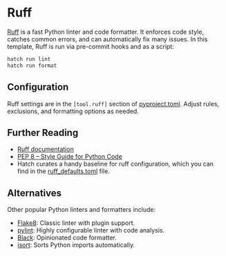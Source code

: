 # Ruff

[Ruff](https://docs.astral.sh/ruff/) is a fast Python linter and code formatter. It enforces code style, catches common errors, and can automatically fix many issues. In this template, Ruff is run via pre-commit hooks and as a script:

```zsh
hatch run lint
hatch run format
```

## Configuration

Ruff settings are in the `[tool.ruff]` section of [pyproject.toml](../pyproject.toml). Adjust rules, exclusions, and formatting options as needed.

## Further Reading

- [Ruff documentation](https://docs.astral.sh/ruff/)
- [PEP 8 – Style Guide for Python Code](https://peps.python.org/pep-0008/)
- Hatch curates a handy baseline for ruff configuration, which you can find in the [ruff_defaults.toml](https://github.com/pypa/hatch/blob/master/ruff_defaults.toml) file.

## Alternatives

Other popular Python linters and formatters include:

- [Flake8](https://flake8.pycqa.org/): Classic linter with plugin support.
- [pylint](https://pylint.pycqa.org/): Highly configurable linter with code analysis.
- [Black](https://black.readthedocs.io/): Opinionated code formatter.
- [isort](https://pycqa.github.io/isort/): Sorts Python imports automatically.
